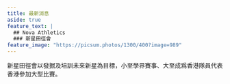 ```yaml
---
title: 最新消息
aside: true
feature_text: |
  ## Nova Athletics
  ### 新星田徑會
feature_image: "https://picsum.photos/1300/400?image=989"
---
```


新星田徑會以發掘及培訓未來新星為目標，小至學界賽事、大至成爲香港隊員代表香港參加大型比賽。
